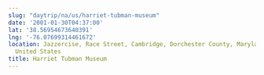 ```yaml
---
slug: "daytrip/na/us/harriet-tubman-museum"
date: '2001-01-30T04:37:00'
lat: '38.56954673640391'
lng: '-76.07699314461672'
location: Jazzercise, Race Street, Cambridge, Dorchester County, Maryland, 21613,
  United States
title: Harriet Tubman Museum
---
```



